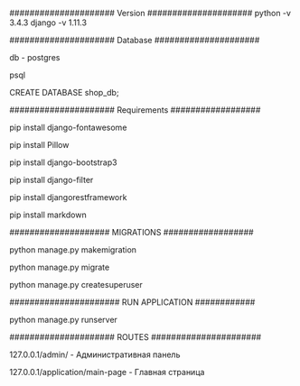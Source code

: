 ##################### Version #####################
python -v 3.4.3
django -v 1.11.3

##################### Database #####################

db - postgres

psql

CREATE DATABASE shop_db;

##################### Requirements ##################

pip install django-fontawesome

pip install Pillow

pip install django-bootstrap3

pip install django-filter

pip install djangorestframework

pip install markdown  

#################### MIGRATIONS ################## 

python manage.py makemigration

python manage.py migrate

python manage.py createsuperuser

###################### RUN APPLICATION ############

python manage.py runserver

##################### ROUTES ######################

127.0.0.1/admin/ - Административная панель

127.0.0.1/application/main-page - Главная страница



